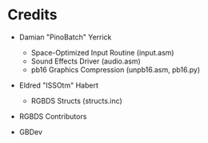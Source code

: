 # Credits

- Damian "PinoBatch" Yerrick
  - Space-Optimized Input Routine (input.asm)
  - Sound Effects Driver (audio.asm)
  - pb16 Graphics Compression (unpb16.asm, pb16.py)

- Eldred "ISSOtm" Habert
  - RGBDS Structs (structs.inc)

- RGBDS Contributors

- GBDev